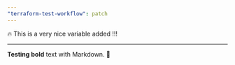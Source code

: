 ```yaml
---
"terraform-test-workflow": patch
---
```


:fire: This is a very nice variable added !!!

---

**Testing bold** text with Markdown. 🎃
